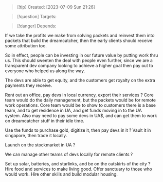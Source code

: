 
>[!tip] Created: [2023-07-09 Sun 21:26]

>[!question] Targets: 

>[!danger] Depends: 

If we take the profits we make from solving packets and reinvest them into packets that build the dreamcatcher, then the early clients should receive some attribution too.

So in effect, people can be investing in our future value by putting work thru us.  This should sweeten the deal with people even further, since we are a transparent dev company looking to achieve a higher goal then pay out to everyone who helped us along the way.

The devs are able to get equity, and the customers get royalty on the extra payments they receive.

Rent out an office, pay devs in local currency, export their services ?  Core team would do the daily management, but the packets would be for remote work operations.  Core team would be to show to customers there is a base team, and to get residence in UA, and get funds moving in to the UA system.  Also may need to pay some devs in UA$, and can get them to work on dreamcatcher stuff in their idle time.  

Use the funds to purchase gold, digitize it, then pay devs in it ?  Vault it in singapore, then trade it locally.

Launch on the stockmarket in UA ?

We can manage other teams of devs locally for remote clients ?

Set up solar, batteries, and starlinks, and be on the outskirts of the city ?  Hire food and services to make living good.  Offer sanctuary to those who would work.  Hire other skills and build modular housing.